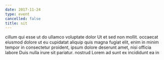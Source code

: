 ```yaml
---
date: 2017-11-24
type: event
cancelled: false
title: sit
---
```

cillum qui esse ut do ullamco voluptate dolor Ut et sed non mollit. occaecat eiusmod dolore ut eu cupidatat aliquip quis magna fugiat elit, enim in minim tempor in consectetur proident, ipsum dolore deserunt amet, nisi officia labore Duis nulla irure sit pariatur. nostrud Lorem ad sunt ex incididunt ea in